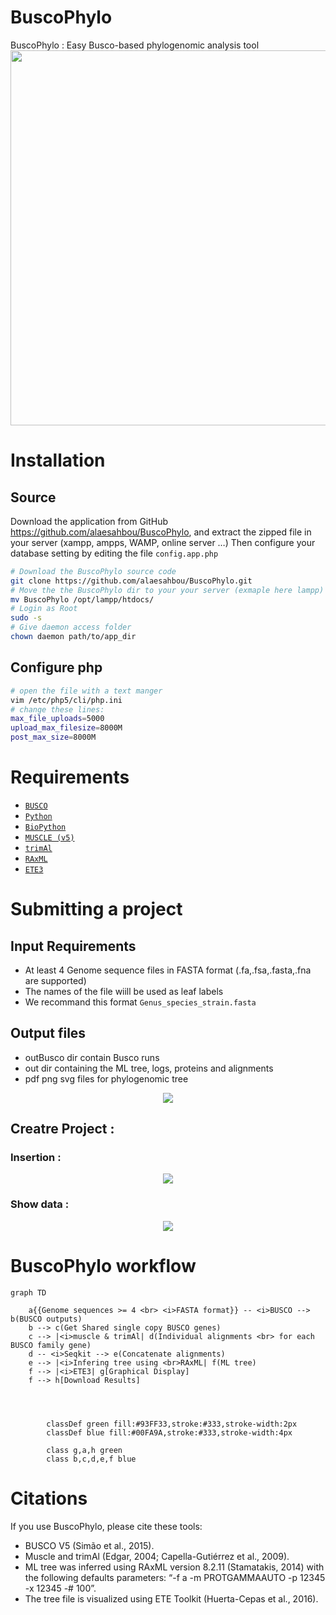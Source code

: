 # BuscoPhylo
BuscoPhylo : Easy Busco-based phylogenomic analysis tool <br>
<img src="https://user-images.githubusercontent.com/22656460/182361469-27351a30-7a7d-441e-9824-967b1078b161.png" align="center" width="600">

# Installation
## Source
Download the application from GitHub https://github.com/alaesahbou/BuscoPhylo, and extract the zipped file in your server (xampp, ampps, WAMP, online server …)
Then configure your database setting by editing the file <code>config.app.php</code>
````bash
# Download the BuscoPhylo source code 
git clone https://github.com/alaesahbou/BuscoPhylo.git
# Move the the BuscoPhylo dir to your your server (exmaple here lampp)
mv BuscoPhylo /opt/lampp/htdocs/
# Login as Root
sudo -s
# Give daemon access folder
chown daemon path/to/app_dir
````

## Configure php
````bash
# open the file with a text manger
vim /etc/php5/cli/php.ini
# change these lines:
max_file_uploads=5000
upload_max_filesize=8000M
post_max_size=8000M
````

# Requirements
<ul>
  <li><code><a href="https://busco.ezlab.org/busco_userguide.html">BUSCO</a></code></li>
  <li><code><a href="https://www.python.org/">Python</a></code></li>
  <li><code><a href="https://biopython.org/">BioPython</a></code></li>
  <li><code><a href="https://www.drive5.com/muscle/">MUSCLE (v5)</a></code></li>
  <li><code><a href="http://trimal.cgenomics.org/">trimAl</a></code></li>
  <li><code><a href="http://https://raxml-ng.vital-it.ch/#/" >RAxML</a></code></li>
  <li><code><a href="http://etetoolkit.org/download/">ETE3</a></code></li>
</ul>

# Submitting a project
## Input Requirements
- At least 4 Genome sequence files in FASTA format (.fa,.fsa,.fasta,.fna are supported)
- The names of the file wiill be used as leaf labels 
- We recommand this format <code>Genus_species_strain.fasta</code> 

## Output files
- outBusco dir contain Busco runs
- out dir containing the ML tree, logs, proteins and alignments
- pdf png svg files for phylogenomic tree

<center><img src="https://user-images.githubusercontent.com/60272832/183297717-6a390f18-ac0a-438d-ad00-38cad7232024.png"></center>
<h2>Creatre Project :</h2>
<h3>Insertion :</h3>

<center><img src="https://user-images.githubusercontent.com/60272832/183297851-9c4afdb6-7e73-4a54-b31a-2e24aedbbb88.png"></center>
<h3>Show data :</h3>
<center><img src="https://user-images.githubusercontent.com/60272832/183297795-80c89a47-7fcd-4565-92c2-59769df06142.png"></center>

# BuscoPhylo workflow
```mermaid
graph TD
    
    a{{Genome sequences >= 4 <br> <i>FASTA format}} -- <i>BUSCO --> b(BUSCO outputs)
    b --> c(Get Shared single copy BUSCO genes)
    c --> |<i>muscle & trimAl| d(Individual alignments <br> for each BUSCO family gene)
    d -- <i>Seqkit --> e(Concatenate alignments)
    e --> |<i>Infering tree using <br>RAxML| f(ML tree)
    f --> |<i>ETE3| g[Graphical Display]
    f --> h[Download Results]
 



        classDef green fill:#93FF33,stroke:#333,stroke-width:2px
        classDef blue fill:#00FA9A,stroke:#333,stroke-width:4px
       
        class g,a,h green
        class b,c,d,e,f blue
 ```      
# Citations
If you use BuscoPhylo, please cite these tools:
- BUSCO V5 (Simão et al., 2015).
- Muscle and trimAl (Edgar, 2004; Capella-Gutiérrez et al., 2009).
- ML tree was inferred using RAxML version 8.2.11 (Stamatakis, 2014) with the following defaults parameters: “-f a -m PROTGAMMAAUTO -p 12345 -x 12345 -# 100”.
- The tree file is visualized using ETE Toolkit (Huerta-Cepas et al., 2016).
